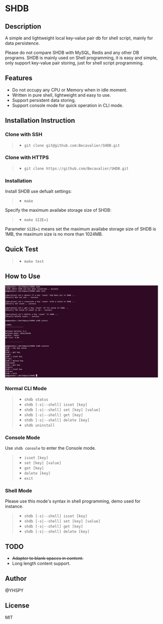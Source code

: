 # SHDB

## Description
A simple and lightweight local key-value pair db for shell script, mainly for data persistence.

Please do not compare SHDB with MySQL, Redis and any other DB programs. SHDB is mainly used on Shell programming, it is easy and simple, only support key-value pair storing, just for shell script programming.


## Features

* Do not occupy any CPU or Memory when in idle moment.
* Written in pure shell, lightweight and easy to use.
* Support persistent data storing.
* Support console mode for quick operation in CLI mode.

## Installation Instruction

### Clone with SSH
>* `git clone git@github.com:Becavalier/SHDB.git`

### Clone with HTTPS
>* `git clone https://github.com/Becavalier/SHDB.git`

### Installation
Install SHDB use defualt settings:
>* `make` 

Specify the maximum availabe storage size of SHDB:

>* `make SIZE=1` 

Parameter `SIZE=1` means set the maximum availabe storage size of SHDB is 1MB, the maximum size is no more than 1024MB.

## Quick Test

>* `make test`

## How to Use

![image](https://github.com/Becavalier/SHDB/blob/master/imgs/screenshot.png?raw=true)

### Normal CLI Mode
>* `shdb status`
>* `shdb [-s|--shell] isset [key]`
>* `shdb [-s|--shell] set [key] [value]`
>* `shdb [-s|--shell] get [key]`
>* `shdb [-s|--shell] delete [key]`
>* `shdb uninstall`

### Console Mode

Use `shdb console` to enter the Console mode.

>* `isset [key]`
>* `set [key] [value]`
>* `get [key]`
>* `delete [key]`
>* `exit`

### Shell Mode

Please use this mode's syntax in shell programming, demo used for instance.

>* `shdb [-s|--shell] isset [key]`
>* `shdb [-s|--shell] set [key] [value]`
>* `shdb [-s|--shell] get [key]`
>* `shdb [-s|--shell] delete [key]`

## TODO
* ~~Adapter to blank spaces in content.~~
* Long length content support.

## Author
@YHSPY

## License
MIT
